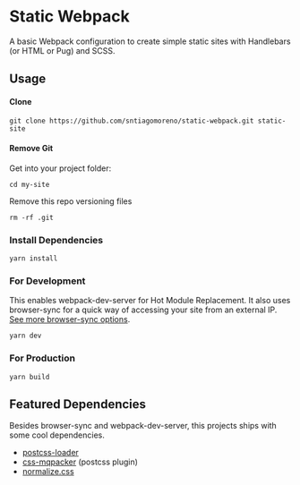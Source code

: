 # Static Webpack

A basic Webpack configuration to create simple static sites with Handlebars (or HTML or Pug) and SCSS.

## Usage

#### Clone

```
git clone https://github.com/sntiagomoreno/static-webpack.git static-site
```

#### Remove Git

Get into your project folder:

```
cd my-site
```

Remove this repo versioning files

```
rm -rf .git
```

### Install Dependencies

```
yarn install
```

### For Development

This enables webpack-dev-server for Hot Module Replacement. It also uses browser-sync for a quick way of accessing your site from an external IP. [See more browser-sync options](https://browsersync.io/docs/options).

```
yarn dev
```

### For Production

```
yarn build
```

## Featured Dependencies

Besides browser-sync and webpack-dev-server, this projects ships with some cool dependencies.

-   [postcss-loader](https://github.com/postcss/postcss-loader)
-   [css-mqpacker](https://github.com/hail2u/node-css-mqpacker) (postcss plugin)
-   [normalize.css](https://github.com/necolas/normalize.css/)

